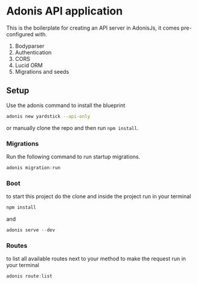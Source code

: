 # Adonis API application

This is the boilerplate for creating an API server in AdonisJs, it comes pre-configured with.

1. Bodyparser
2. Authentication
3. CORS
4. Lucid ORM
5. Migrations and seeds

## Setup

Use the adonis command to install the blueprint

```bash
adonis new yardstick --api-only
```

or manually clone the repo and then run `npm install`.


### Migrations

Run the following command to run startup migrations.

```js
adonis migration:run
```

### Boot

to start this project do the clone and inside the project run in your terminal

```bash
npm install
```
and 

```js
adonis serve --dev
```

### Routes

to list all available routes next to your method to make the request run in your terminal

```js
adonis route:list
```


